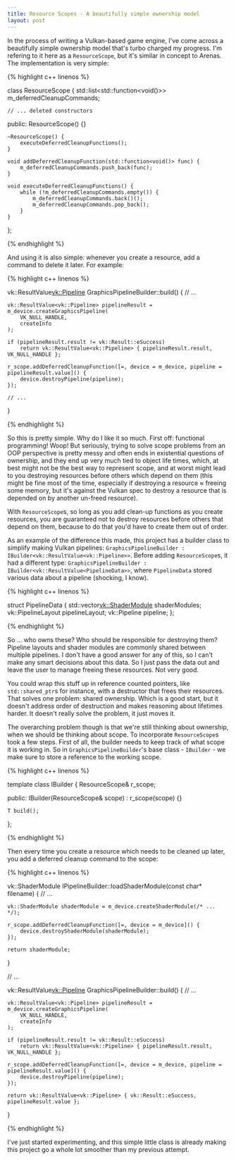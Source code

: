 ```yaml
---
title: Resource Scopes - A beautifully simple ownership model
layout: post
---
```


In the process of writing a Vulkan-based game engine, I've come across a beautifully simple ownership model
that's turbo charged my progress. I'm refering to it here as a `ResourceScope`, but it's similar in concept to Arenas.
The implementation is very simple:

{% highlight c++ linenos %}

class ResourceScope {
    std::list<std::function<void()>> m_deferredCleanupCommands;

    // ... deleted constructors

public:
    ResourceScope() {}

    ~ResourceScope() {
        executeDeferredCleanupFunctions();
    }

    void addDeferredCleanupFunction(std::function<void()> func) {
        m_deferredCleanupCommands.push_back(func);
    }

    void executeDeferredCleanupFunctions() {
        while (!m_deferredCleanupCommands.empty()) {
            m_deferredCleanupCommands.back()();
            m_deferredCleanupCommands.pop_back();
        }
    }
};

{% endhighlight %}

And using it is also simple: whenever you create a resource, add a command to delete it later. For example:

{% highlight c++ linenos %}

vk::ResultValue<vk::Pipeline> GraphicsPipelineBuilder::build() {
    // ...

    vk::ResultValue<vk::Pipeline> pipelineResult = m_device.createGraphicsPipeline(
        VK_NULL_HANDLE,
        createInfo
    );

    if (pipelineResult.result != vk::Result::eSuccess)
        return vk::ResultValue<vk::Pipeline> { pipelineResult.result, VK_NULL_HANDLE };

    r_scope.addDeferredCleanupFunction([=, device = m_device, pipeline = pipelineResult.value]() {
        device.destroyPipeline(pipeline);
    });

    // ...
}

{% endhighlight %}

So this is pretty simple. Why do I like it so much. First off: functional programming! Woop!
But seriously, trying to solve scope problems from an OOP perspective is pretty messy and often
ends in existential questions of ownership, and they end up very much tied to object life times,
which, at best might not be the best way to represent scope, and at worst might lead to you destroying
resources before others which depend on them (this might be fine most of the time, especially if
destroying a resource ≈ freeing some memory, but it's against the Vulkan spec to destroy a resource
that is depended on by another un-freed resource).

With `ResourceScope`s, so long as you add clean-up functions as you create resources, you are guaranteed not to destroy resources before
others that depend on them, because to do that you'd have to create them out of order.

As an example of the difference this made, this project has a builder class to simplify making Vulkan pipelines:
`GraphicsPipelineBuilder : IBuilder<vk::ResultValue<vk::Pipeline>>`. Before adding `ResourceScope`s, it had a different type:
`GraphicsPipelineBuilder : IBuilder<vk::ResultValue<PipelineData>>`, where `PipelineData` stored various data about
a pipeline (shocking, I know).

{% highlight c++ linenos %}

struct PipelineData {
    std::vector<vk::ShaderModule> shaderModules;
    vk::PipelineLayout            pipelineLayout;
    vk::Pipeline                  pipeline;
};

{% endhighlight %}

So ... who owns these? Who should be responsible for destroying them? Pipeline layouts and shader modules are commonly shared
between multiple pipelines. I don't have a good answer for any of this, so I can't make any smart decisions about this data.
So I just pass the data out and leave the user to manage freeing these resources. Not very good.

You could wrap this stuff up in reference counted pointers, like `std::shared_ptr`s for instance, with a destructor that
frees their resources. That solves one problem: shared ownership. Which is a good start, but it doesn't address order of
destruction and makes reasoning about lifetimes harder. It doesn't really solve the problem, it just moves it.

The overarching problem though is that we're still thinking about ownership, when we should be thinking about scope.
To incorporate `ResourceScope`s took a few steps. First of all, the builder needs to keep track of what scope it is working in.
So in `GraphicsPipelineBuilder`'s base class - `IBuilder` - we make sure to store a reference to the working scope.

{% highlight c++ linenos %}

template<typename T>
class IBuilder {
    ResourceScope& r_scope;

public:
    IBuilder(ResourceScope& scope) : r_scope(scope) {}

    T build();
};

{% endhighlight %}

Then every time you create a resource which needs to be cleaned up later, you add a deferred cleanup command to the scope:

{% highlight c++ linenos %}

vk::ShaderModule IPipelineBuilder::loadShaderModule(const char* filename) {
    // ...

    vk::ShaderModule shaderModule = m_device.createShaderModule(/* ... */);
    
    r_scope.addDeferredCleanupFunction([=, device = m_device]() {
        device.destroyShaderModule(shaderModule);
    });

    return shaderModule;
}

// ...

vk::ResultValue<vk::Pipeline> GraphicsPipelineBuilder::build() {
    // ...

    vk::ResultValue<vk::Pipeline> pipelineResult = m_device.createGraphicsPipeline(
        VK_NULL_HANDLE,
        createInfo
    );

    if (pipelineResult.result != vk::Result::eSuccess)
        return vk::ResultValue<vk::Pipeline> { pipelineResult.result, VK_NULL_HANDLE };

    r_scope.addDeferredCleanupFunction([=, device = m_device, pipeline = pipelineResult.value]() {
        device.destroyPipeline(pipeline);
    });

    return vk::ResultValue<vk::Pipeline> { vk::Result::eSuccess, pipelineResult.value };
}

{% endhighlight %}

I've just started experimenting, and this simple little class is already making this project go a whole lot smoother
than my previous attempt.
